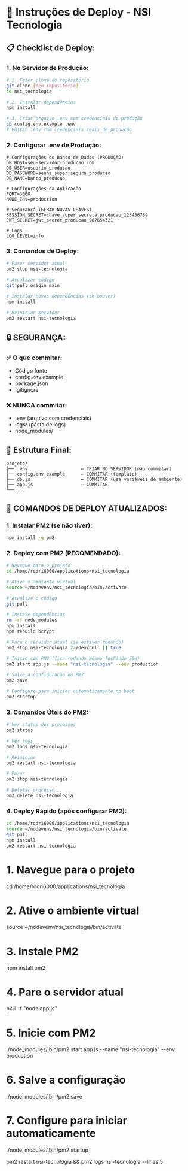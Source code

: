 # 🚀 Instruções de Deploy - NSI Tecnologia

## 📋 **Checklist de Deploy:**

### 1. **No Servidor de Produção:**
```bash
# 1. Fazer clone do repositório
git clone [seu-repositorio]
cd nsi_tecnologia

# 2. Instalar dependências
npm install

# 3. Criar arquivo .env com credenciais de produção
cp config.env.example .env
# Editar .env com credenciais reais de produção
```

### 2. **Configurar .env de Produção:**
```env
# Configurações do Banco de Dados (PRODUÇÃO)
DB_HOST=seu-servidor-producao.com
DB_USER=usuario_producao
DB_PASSWORD=senha_super_segura_producao
DB_NAME=banco_producao

# Configurações da Aplicação
PORT=3000
NODE_ENV=production

# Segurança (GERAR NOVAS CHAVES)
SESSION_SECRET=chave_super_secreta_producao_123456789
JWT_SECRET=jwt_secret_producao_987654321

# Logs
LOG_LEVEL=info
```

### 3. **Comandos de Deploy:**
```bash
# Parar servidor atual
pm2 stop nsi-tecnologia

# Atualizar código
git pull origin main

# Instalar novas dependências (se houver)
npm install

# Reiniciar servidor
pm2 restart nsi-tecnologia
```

## 🔒 **SEGURANÇA:**

### ✅ **O que commitar:**
- Código fonte
- config.env.example
- package.json
- .gitignore

### ❌ **NUNCA commitar:**
- .env (arquivo com credenciais)
- logs/ (pasta de logs)
- node_modules/

## 📁 **Estrutura Final:**
```
projeto/
├── .env                    ← CRIAR NO SERVIDOR (não commitar)
├── config.env.example      ← COMMITAR (template)
├── db.js                   ← COMMITAR (usa variáveis de ambiente)
├── app.js                  ← COMMITAR
└── ...
```

## 🚀 **COMANDOS DE DEPLOY ATUALIZADOS:**

### **1. Instalar PM2 (se não tiver):**
```bash
npm install -g pm2
```

### **2. Deploy com PM2 (RECOMENDADO):**
```bash
# Navegue para o projeto
cd /home/rodri6000/applications/nsi_tecnologia

# Ative o ambiente virtual
source ~/nodevenv/nsi_tecnologia/bin/activate

# Atualize o código
git pull

# Instale dependências
rm -rf node_modules
npm install
npm rebuild bcrypt

# Pare o servidor atual (se estiver rodando)
pm2 stop nsi-tecnologia 2>/dev/null || true

# Inicie com PM2 (fica rodando mesmo fechando SSH)
pm2 start app.js --name "nsi-tecnologia" --env production

# Salve a configuração do PM2
pm2 save

# Configure para iniciar automaticamente no boot
pm2 startup
```

### **3. Comandos Úteis do PM2:**
```bash
# Ver status dos processos
pm2 status

# Ver logs
pm2 logs nsi-tecnologia

# Reiniciar
pm2 restart nsi-tecnologia

# Parar
pm2 stop nsi-tecnologia

# Deletar processo
pm2 delete nsi-tecnologia
```

### **4. Deploy Rápido (após configurar PM2):**
```bash
cd /home/rodri6000/applications/nsi_tecnologia
source ~/nodevenv/nsi_tecnologia/bin/activate
git pull
npm install
pm2 restart nsi-tecnologia
```





# 1. Navegue para o projeto
cd /home/rodri6000/applications/nsi_tecnologia

# 2. Ative o ambiente virtual
source ~/nodevenv/nsi_tecnologia/bin/activate

# 3. Instale PM2
npm install pm2

# 4. Pare o servidor atual
pkill -f "node app.js"

# 5. Inicie com PM2
./node_modules/.bin/pm2 start app.js --name "nsi-tecnologia" --env production

# 6. Salve a configuração
./node_modules/.bin/pm2 save

# 7. Configure para iniciar automaticamente
./node_modules/.bin/pm2 startup

pm2 restart nsi-tecnologia && pm2 logs nsi-tecnologia --lines 5